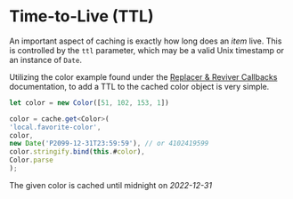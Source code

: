 # Time-to-Live (TTL)

An important aspect of caching is exactly how long does an _item_ live. This is controlled by the `ttl` parameter, which
may be a valid Unix timestamp or an instance of `Date`.

Utilizing the color example found under the [Replacer & Reviver Callbacks](replacer_reviver.md) documentation, to add
a TTL to the cached color object is very simple.
 
```typescript
let color = new Color([51, 102, 153, 1])

color = cache.get<Color>(
'local.favorite-color',
color,
new Date('P2099-12-31T23:59:59'), // or 4102419599
color.stringify.bind(this.#color),
Color.parse
);
```

The given color is cached until midnight on _2022-12-31_